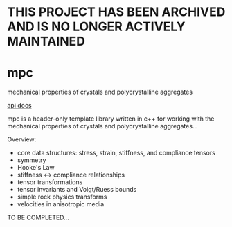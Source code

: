 # THIS PROJECT HAS BEEN ARCHIVED AND IS NO LONGER ACTIVELY MAINTAINED

# mpc
mechanical properties of crystals and polycrystalline aggregates

[api docs](https://threecubed.github.io/mpc/)

mpc is a header-only template library written in c++ for working with the
mechanical properties of crystals and polycrystalline aggregates...

Overview:
* core data structures: stress, strain, stiffness, and compliance tensors
* symmetry
* Hooke's Law
* stiffness <-> compliance relationships
* tensor transformations
* tensor invariants and Voigt/Ruess bounds
* simple rock physics transforms
* velocities in anisotropic media

TO BE COMPLETED...  
